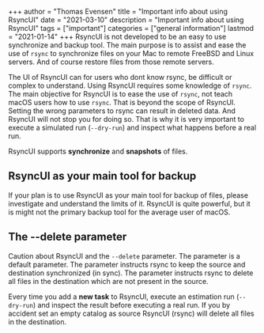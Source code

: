 +++
author = "Thomas Evensen"
title = "Important info about using RsyncUI"
date = "2021-03-10"
description = "Important info about using RsyncUI"
tags = ["important"]
categories = ["general information"]
lastmod = "2021-01-14"
+++
RsyncUI is not developed to be an easy to use synchronize and backup tool. The main purpose is to assist and ease the use of `rsync` to synchronize files on your Mac to remote FreeBSD and Linux servers. And of course restore files from those remote servers.

The UI of RsyncUI can for users who dont know rsync, be difficult or complex to understand. Using RsyncUI requires some knowledge of `rsync`. The main objective for RsyncUI is to ease the use of `rsync`, not teach macOS users how to use `rsync`. That is beyond the scope of RsyncUI. Setting the wrong parameters to rsync can result in deleted data. And RsyncUI will not stop you for doing so. That is why it is very important to execute a simulated run (`--dry-run`) and inspect what happens before a real run.

RsyncUI supports **synchronize** and **snapshots** of files.

## RsyncUI as your main tool for backup

If your plan is to use RsyncUI as your main tool for backup of files, please investigate and understand the limits of it. RsyncUI is quite powerful, but it is might not the primary backup tool for the average user of macOS.

## The --delete parameter

Caution about RsyncUI and the `--delete` parameter. The parameter is a default parameter. The parameter instructs rsync to keep the source and destination synchronized (in sync). The parameter instructs rsync to delete all files in the destination which are not present in the source.

Every time you add a **new task** to RsyncUI, execute an estimation run (`--dry-run`) and inspect the result before executing a real run. If you by accident set an empty catalog as source RsyncUI (rsync) will delete all files in the destination.
